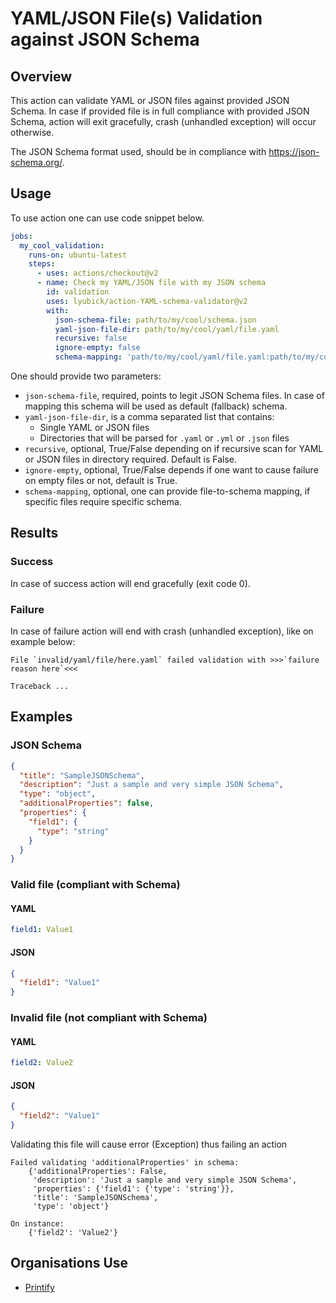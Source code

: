 # YAML/JSON File(s) Validation against JSON Schema

## Overview
This action can validate YAML or JSON files against provided JSON Schema. In case if provided file is in full compliance
with provided JSON Schema, action will exit gracefully, crash (unhandled exception) will occur otherwise.

The JSON Schema format used, should be in compliance with https://json-schema.org/. 

## Usage
To use action one can use code snippet below.
```yaml
jobs:
  my_cool_validation:
    runs-on: ubuntu-latest
    steps:
      - uses: actions/checkout@v2
      - name: Check my YAML/JSON file with my JSON schema
        id: validation
        uses: lyubick/action-YAML-schema-validator@v2
        with:
          json-schema-file: path/to/my/cool/schema.json
          yaml-json-file-dir: path/to/my/cool/yaml/file.yaml
          recursive: false
          ignore-empty: false
          schema-mapping: 'path/to/my/cool/yaml/file.yaml:path/to/my/cool/schema.json'
```
One should provide two parameters:
- `json-schema-file`, required, points to legit JSON Schema files. In case of mapping this schema will be used as default (fallback) schema.
- `yaml-json-file-dir`, is a comma separated list that contains:
  - Single YAML or JSON files
  - Directories that will be parsed for `.yaml` or `.yml` or `.json` files
- `recursive`, optional, True/False depending on if recursive scan for YAML or JSON files in directory required. Default is False.
- `ignore-empty`, optional, True/False depends if one want to cause failure on empty files or not, default is True.
- `schema-mapping`, optional, one can provide file-to-schema mapping, if specific files require specific schema.

## Results
### Success
In case of success action will end gracefully (exit code 0).

### Failure
In case of failure action will end with crash (unhandled exception), like on example below:
```text
File `invalid/yaml/file/here.yaml` failed validation with >>>`failure reason here`<<<

Traceback ...
```

## Examples
### JSON Schema
```json
{
  "title": "SampleJSONSchema",
  "description": "Just a sample and very simple JSON Schema",
  "type": "object",
  "additionalProperties": false,
  "properties": {
    "field1": {
      "type": "string"
    }
  }
}
```

### Valid file (compliant with Schema)
#### YAML
```yaml
field1: Value1
```
#### JSON
```json
{
  "field1": "Value1"
}
```

### Invalid file (not compliant with Schema)
#### YAML
```yaml
field2: Value2
```

#### JSON
```json
{
  "field2": "Value1"
}
```

Validating this file will cause error (Exception) thus failing an action
```text
Failed validating 'additionalProperties' in schema:
    {'additionalProperties': False,
     'description': 'Just a sample and very simple JSON Schema',
     'properties': {'field1': {'type': 'string'}},
     'title': 'SampleJSONSchema',
     'type': 'object'}

On instance:
    {'field2': 'Value2'}
```

## Organisations Use
* [Printify](https://printify.com)
